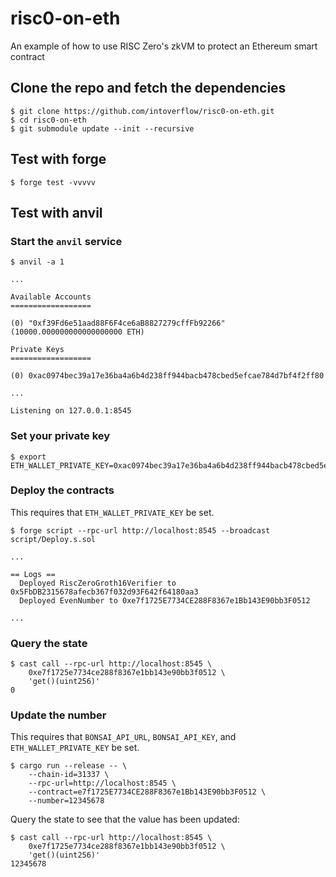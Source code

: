 # risc0-on-eth
An example of how to use RISC Zero's zkVM to protect an Ethereum smart contract

## Clone the repo and fetch the dependencies

```console
$ git clone https://github.com/intoverflow/risc0-on-eth.git
$ cd risc0-on-eth
$ git submodule update --init --recursive
```

## Test with forge

```console
$ forge test -vvvvv
```

## Test with anvil

### Start the `anvil` service

```console
$ anvil -a 1

...

Available Accounts
==================

(0) "0xf39Fd6e51aad88F6F4ce6aB8827279cffFb92266" (10000.000000000000000000 ETH)

Private Keys
==================

(0) 0xac0974bec39a17e36ba4a6b4d238ff944bacb478cbed5efcae784d7bf4f2ff80

...

Listening on 127.0.0.1:8545
```

### Set your private key

```console
$ export ETH_WALLET_PRIVATE_KEY=0xac0974bec39a17e36ba4a6b4d238ff944bacb478cbed5efcae784d7bf4f2ff80
```

### Deploy the contracts

This requires that `ETH_WALLET_PRIVATE_KEY` be set.

```console
$ forge script --rpc-url http://localhost:8545 --broadcast script/Deploy.s.sol

...

== Logs ==
  Deployed RiscZeroGroth16Verifier to 0x5FbDB2315678afecb367f032d93F642f64180aa3
  Deployed EvenNumber to 0xe7f1725E7734CE288F8367e1Bb143E90bb3F0512

...
```

### Query the state

```console
$ cast call --rpc-url http://localhost:8545 \
    0xe7f1725e7734ce288f8367e1bb143e90bb3f0512 \
    'get()(uint256)'
0
```

### Update the number

This requires that `BONSAI_API_URL`, `BONSAI_API_KEY`, and `ETH_WALLET_PRIVATE_KEY` be set.

```console
$ cargo run --release -- \
    --chain-id=31337 \
    --rpc-url=http://localhost:8545 \
    --contract=e7f1725E7734CE288F8367e1Bb143E90bb3F0512 \
    --number=12345678
```

Query the state to see that the value has been updated:

```console
$ cast call --rpc-url http://localhost:8545 \
    0xe7f1725e7734ce288f8367e1bb143e90bb3f0512 \
    'get()(uint256)'
12345678
```
